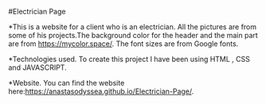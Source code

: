 #Electrician Page

\*This is a website for a client who is an electrician.
All the pictures are from some of his projects.The background
color for the header and the main part are from https://mycolor.space/.
The font sizes are from Google fonts.

\*Technologies used.
To create this project I have been using HTML , CSS and JAVASCRIPT.

\*Website.
You can find the website here:https://anastasodyssea.github.io/Electrician-Page/.
